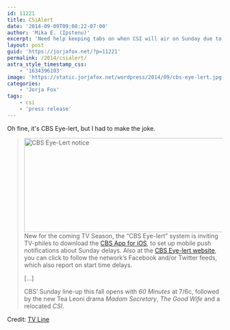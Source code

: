 ```yaml
---
id: 11221
title: CSiAlert
date: '2014-09-09T09:08:22-07:00'
author: 'Mika E. (Ipstenu)'
excerpt: 'Need help keeping tabs on when CSI will air on Sunday due to American Football?'
layout: post
guid: 'https://jorjafox.net/?p=11221'
permalink: /2014/csialert/
astra_style_timestamp_css:
    - '1634396103'
image: 'https://static.jorjafox.net/wordpress/2014/09/cbs-eye-lert.jpg'
categories:
    - 'Jorja Fox'
tags:
    - csi
    - 'press release'
---
```


Oh fine, it's CBS Eye-lert, but I had to make the joke.
<blockquote><img class="aligncenter size-full wp-image-11222" src="//static.jorjafox.net/wordpress/2014/09/cbs-eye-lert.jpg" alt="CBS Eye-Lert notice" width="900" height="220" />New for the coming TV Season, the “CBS Eye-lert” system is inviting TV-philes to download the <a href="http://www.cbs.com/eye-lerts/">CBS App for iOS</a>, to set up mobile push notifications about Sunday delays. Also at the <a href="http://www.cbs.com/eye-lerts/">CBS Eye-lert website</a>, you can click to follow the network’s Facebook and/or Twitter feeds, which also report on start time delays.

[...]

CBS’ Sunday line-up this fall opens with _60 Minutes_ at 7/6c, followed by the new Tea Leoni drama _Madam Secretary_, _The Good Wife_ and a relocated _CSI_.</blockquote>
Credit: <a href="http://tvline.com/2014/09/09/the-good-wife-football-delays-cbs-eye-lert-system/">TV Line</a>
